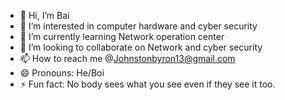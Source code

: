 - 👋 Hi, I’m Bai
- 👀 I’m interested in computer hardware and cyber security
- 🌱 I’m currently learning Network operation center
- 💞️ I’m looking to collaborate on Network and cyber security
- 📫 How to reach me @Johnstonbyron13@gmail.com
- 😄 Pronouns: He/Boi
- ⚡ Fun fact: No body sees what you see even if they see it too. 

<!---
johnstonbyron13/johnstonbyron13 is a ✨ special ✨ repository because its `README.md` (this file) appears on your GitHub profile.
You can click the Preview link to take a look at your changes.
--->
